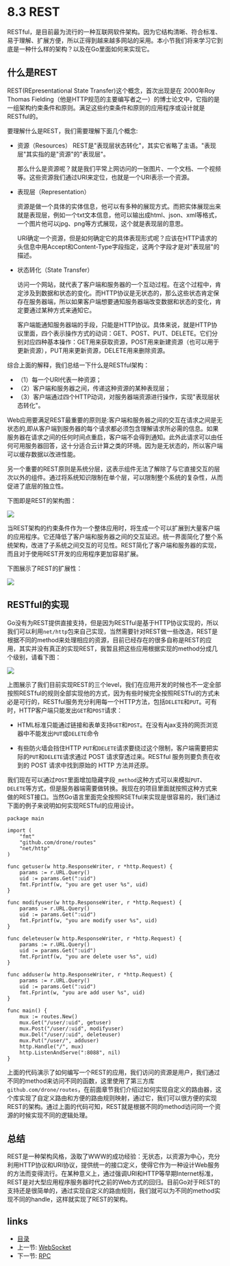 # 8.3 REST
RESTful，是目前最为流行的一种互联网软件架构。因为它结构清晰、符合标准、易于理解、扩展方便，所以正得到越来越多网站的采用。本小节我们将来学习它到底是一种什么样的架构？以及在Go里面如何来实现它。
## 什么是REST
REST(REpresentational State Transfer)这个概念，首次出现是在 2000年Roy Thomas Fielding（他是HTTP规范的主要编写者之一）的博士论文中，它指的是一组架构约束条件和原则。满足这些约束条件和原则的应用程序或设计就是RESTful的。

要理解什么是REST，我们需要理解下面几个概念:

- 资源（Resources）
  REST是"表现层状态转化"，其实它省略了主语。"表现层"其实指的是"资源"的"表现层"。

  那么什么是资源呢？就是我们平常上网访问的一张图片、一个文档、一个视频等。这些资源我们通过URI来定位，也就是一个URI表示一个资源。

- 表现层（Representation）

  资源是做一个具体的实体信息，他可以有多种的展现方式。而把实体展现出来就是表现层，例如一个txt文本信息，他可以输出成html、json、xml等格式，一个图片他可以jpg、png等方式展现，这个就是表现层的意思。

  URI确定一个资源，但是如何确定它的具体表现形式呢？应该在HTTP请求的头信息中用Accept和Content-Type字段指定，这两个字段才是对"表现层"的描述。

- 状态转化（State Transfer）

  访问一个网站，就代表了客户端和服务器的一个互动过程。在这个过程中，肯定涉及到数据和状态的变化。而HTTP协议是无状态的，那么这些状态肯定保存在服务器端，所以如果客户端想要通知服务器端改变数据和状态的变化，肯定要通过某种方式来通知它。

  客户端能通知服务器端的手段，只能是HTTP协议。具体来说，就是HTTP协议里面，四个表示操作方式的动词：GET、POST、PUT、DELETE。它们分别对应四种基本操作：GET用来获取资源，POST用来新建资源（也可以用于更新资源），PUT用来更新资源，DELETE用来删除资源。

综合上面的解释，我们总结一下什么是RESTful架构：

- （1）每一个URI代表一种资源；
- （2）客户端和服务器之间，传递这种资源的某种表现层；
- （3）客户端通过四个HTTP动词，对服务器端资源进行操作，实现"表现层状态转化"。


Web应用要满足REST最重要的原则是:客户端和服务器之间的交互在请求之间是无状态的,即从客户端到服务器的每个请求都必须包含理解请求所必需的信息。如果服务器在请求之间的任何时间点重启，客户端不会得到通知。此外此请求可以由任何可用服务器回答，这十分适合云计算之类的环境。因为是无状态的，所以客户端可以缓存数据以改进性能。

另一个重要的REST原则是系统分层，这表示组件无法了解除了与它直接交互的层次以外的组件。通过将系统知识限制在单个层，可以限制整个系统的复杂性，从而促进了底层的独立性。

下图即是REST的架构图：

![](images/8.3.rest2.png?raw=true)

当REST架构的约束条件作为一个整体应用时，将生成一个可以扩展到大量客户端的应用程序。它还降低了客户端和服务器之间的交互延迟。统一界面简化了整个系统架构，改进了子系统之间交互的可见性。REST简化了客户端和服务器的实现，而且对于使用REST开发的应用程序更加容易扩展。

下图展示了REST的扩展性：

![](images/8.3.rest.png?raw=true)

## RESTful的实现
Go没有为REST提供直接支持，但是因为RESTful是基于HTTP协议实现的，所以我们可以利用`net/http`包来自己实现，当然需要针对REST做一些改造，REST是根据不同的method来处理相应的资源，目前已经存在的很多自称是REST的应用，其实并没有真正的实现REST，我暂且把这些应用根据实现的method分成几个级别，请看下图：

![](images/8.3.rest3.png?raw=true)

上图展示了我们目前实现REST的三个level，我们在应用开发的时候也不一定全部按照RESTful的规则全部实现他的方式，因为有些时候完全按照RESTful的方式未必是可行的，RESTful服务充分利用每一个HTTP方法，包括`DELETE`和`PUT`。可有时，HTTP客户端只能发出`GET`和`POST`请求：

- HTML标准只能通过链接和表单支持`GET`和`POST`。在没有Ajax支持的网页浏览器中不能发出`PUT`或`DELETE`命令

- 有些防火墙会挡住HTTP `PUT`和`DELETE`请求要绕过这个限制，客户端需要把实际的`PUT`和`DELETE`请求通过 POST 请求穿透过来。RESTful 服务则要负责在收到的 POST 请求中找到原始的 HTTP 方法并还原。

我们现在可以通过`POST`里面增加隐藏字段`_method`这种方式可以来模拟`PUT`、`DELETE`等方式，但是服务器端需要做转换。我现在的项目里面就按照这种方式来做的REST接口。当然Go语言里面完全按照RSETful来实现是很容易的，我们通过下面的例子来说明如何实现RESTful的应用设计。

	package main

	import (
		"fmt"
		"github.com/drone/routes"
		"net/http"
	)

	func getuser(w http.ResponseWriter, r *http.Request) {
		params := r.URL.Query()
		uid := params.Get(":uid")
		fmt.Fprintf(w, "you are get user %s", uid)
	}

	func modifyuser(w http.ResponseWriter, r *http.Request) {
		params := r.URL.Query()
		uid := params.Get(":uid")
		fmt.Fprintf(w, "you are modify user %s", uid)
	}

	func deleteuser(w http.ResponseWriter, r *http.Request) {
		params := r.URL.Query()
		uid := params.Get(":uid")
		fmt.Fprintf(w, "you are delete user %s", uid)
	}

	func adduser(w http.ResponseWriter, r *http.Request) {
		params := r.URL.Query()
		uid := params.Get(":uid")
		fmt.Fprint(w, "you are add user %s", uid)
	}

	func main() {
		mux := routes.New()
		mux.Get("/user/:uid", getuser)
		mux.Post("/user/:uid", modifyuser)
		mux.Del("/user/:uid", deleteuser)
		mux.Put("/user/", adduser)
		http.Handle("/", mux)
		http.ListenAndServe(":8088", nil)
	}

上面的代码演示了如何编写一个REST的应用，我们访问的资源是用户，我们通过不同的method来访问不同的函数，这里使用了第三方库`github.com/drone/routes`，在前面章节我们介绍过如何实现自定义的路由器，这个库实现了自定义路由和方便的路由规则映射，通过它，我们可以很方便的实现REST的架构。通过上面的代码可知，REST就是根据不同的method访问同一个资源的时候实现不同的逻辑处理。

## 总结
REST是一种架构风格，汲取了WWW的成功经验：无状态，以资源为中心，充分利用HTTP协议和URI协议，提供统一的接口定义，使得它作为一种设计Web服务的方法而变得流行。在某种意义上，通过强调URI和HTTP等早期Internet标准，REST是对大型应用程序服务器时代之前的Web方式的回归。目前Go对于REST的支持还是很简单的，通过实现自定义的路由规则，我们就可以为不同的method实现不同的handle，这样就实现了REST的架构。

## links
   * [目录](<preface.md>)
   * 上一节: [WebSocket](<08.2.md>)
   * 下一节: [RPC](<08.4.md>)
